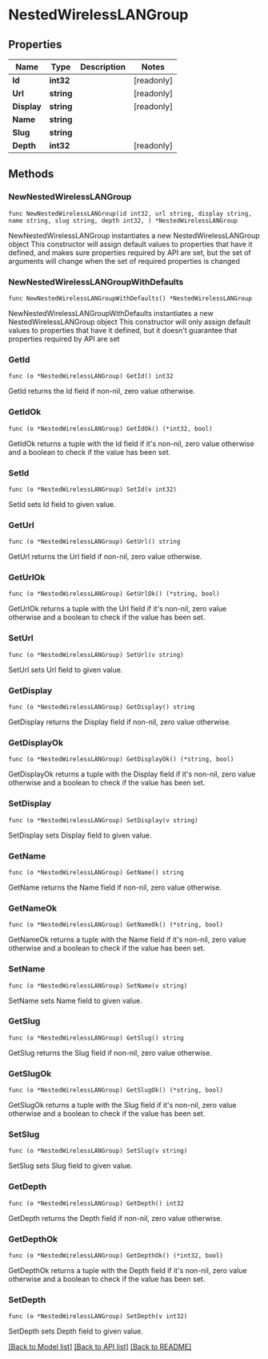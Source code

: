 # NestedWirelessLANGroup

## Properties

Name | Type | Description | Notes
------------ | ------------- | ------------- | -------------
**Id** | **int32** |  | [readonly] 
**Url** | **string** |  | [readonly] 
**Display** | **string** |  | [readonly] 
**Name** | **string** |  | 
**Slug** | **string** |  | 
**Depth** | **int32** |  | [readonly] 

## Methods

### NewNestedWirelessLANGroup

`func NewNestedWirelessLANGroup(id int32, url string, display string, name string, slug string, depth int32, ) *NestedWirelessLANGroup`

NewNestedWirelessLANGroup instantiates a new NestedWirelessLANGroup object
This constructor will assign default values to properties that have it defined,
and makes sure properties required by API are set, but the set of arguments
will change when the set of required properties is changed

### NewNestedWirelessLANGroupWithDefaults

`func NewNestedWirelessLANGroupWithDefaults() *NestedWirelessLANGroup`

NewNestedWirelessLANGroupWithDefaults instantiates a new NestedWirelessLANGroup object
This constructor will only assign default values to properties that have it defined,
but it doesn't guarantee that properties required by API are set

### GetId

`func (o *NestedWirelessLANGroup) GetId() int32`

GetId returns the Id field if non-nil, zero value otherwise.

### GetIdOk

`func (o *NestedWirelessLANGroup) GetIdOk() (*int32, bool)`

GetIdOk returns a tuple with the Id field if it's non-nil, zero value otherwise
and a boolean to check if the value has been set.

### SetId

`func (o *NestedWirelessLANGroup) SetId(v int32)`

SetId sets Id field to given value.


### GetUrl

`func (o *NestedWirelessLANGroup) GetUrl() string`

GetUrl returns the Url field if non-nil, zero value otherwise.

### GetUrlOk

`func (o *NestedWirelessLANGroup) GetUrlOk() (*string, bool)`

GetUrlOk returns a tuple with the Url field if it's non-nil, zero value otherwise
and a boolean to check if the value has been set.

### SetUrl

`func (o *NestedWirelessLANGroup) SetUrl(v string)`

SetUrl sets Url field to given value.


### GetDisplay

`func (o *NestedWirelessLANGroup) GetDisplay() string`

GetDisplay returns the Display field if non-nil, zero value otherwise.

### GetDisplayOk

`func (o *NestedWirelessLANGroup) GetDisplayOk() (*string, bool)`

GetDisplayOk returns a tuple with the Display field if it's non-nil, zero value otherwise
and a boolean to check if the value has been set.

### SetDisplay

`func (o *NestedWirelessLANGroup) SetDisplay(v string)`

SetDisplay sets Display field to given value.


### GetName

`func (o *NestedWirelessLANGroup) GetName() string`

GetName returns the Name field if non-nil, zero value otherwise.

### GetNameOk

`func (o *NestedWirelessLANGroup) GetNameOk() (*string, bool)`

GetNameOk returns a tuple with the Name field if it's non-nil, zero value otherwise
and a boolean to check if the value has been set.

### SetName

`func (o *NestedWirelessLANGroup) SetName(v string)`

SetName sets Name field to given value.


### GetSlug

`func (o *NestedWirelessLANGroup) GetSlug() string`

GetSlug returns the Slug field if non-nil, zero value otherwise.

### GetSlugOk

`func (o *NestedWirelessLANGroup) GetSlugOk() (*string, bool)`

GetSlugOk returns a tuple with the Slug field if it's non-nil, zero value otherwise
and a boolean to check if the value has been set.

### SetSlug

`func (o *NestedWirelessLANGroup) SetSlug(v string)`

SetSlug sets Slug field to given value.


### GetDepth

`func (o *NestedWirelessLANGroup) GetDepth() int32`

GetDepth returns the Depth field if non-nil, zero value otherwise.

### GetDepthOk

`func (o *NestedWirelessLANGroup) GetDepthOk() (*int32, bool)`

GetDepthOk returns a tuple with the Depth field if it's non-nil, zero value otherwise
and a boolean to check if the value has been set.

### SetDepth

`func (o *NestedWirelessLANGroup) SetDepth(v int32)`

SetDepth sets Depth field to given value.



[[Back to Model list]](../README.md#documentation-for-models) [[Back to API list]](../README.md#documentation-for-api-endpoints) [[Back to README]](../README.md)


